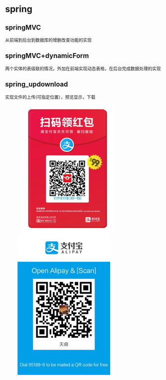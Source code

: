 # spring

## springMVC
从前端到后台到数据库的增删改查功能的实现

## springMVC+dynamicForm
两个实体的表级联的情况，外加在前端实现动态表格，在后台完成数据处理的实现

## spring_updownload
实现文件的上传(可指定位置），预览显示，下载


<figure class="center">
    <img src="images/redpocket.jpg" width="300">
    <img src="images/alipay.jpg" width="300">
</figure>
